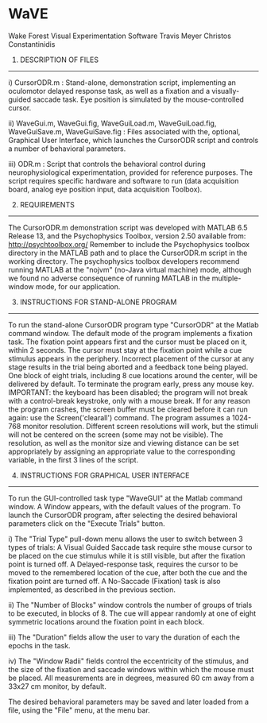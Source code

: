 # WaVE

Wake Forest Visual Experimentation Software
Travis Meyer
Christos Constantinidis


1. DESCRIPTION OF FILES 
-----------------------
i) CursorODR.m :
Stand-alone, demonstration script, implementing an 
oculomotor delayed response task, as well as a fixation 
and a visually-guided saccade task. Eye position is 
simulated by the mouse-controlled cursor.

ii) WaveGui.m, WaveGui.fig, WaveGuiLoad.m, 
WaveGuiLoad.fig, WaveGuiSave.m, WaveGuiSave.fig :
Files associated with the, optional, Graphical User 
Interface, which launches the CursorODR script and 
controls a number of behavioral parameters.

iii) ODR.m :
Script that controls the behavioral control during 
neurophysiological experimentation, provided for 
reference purposes. The script requires specific 
hardware and software to run (data acquisition board, 
analog eye position input, data acquisition Toolbox).


2. REQUIREMENTS
---------------
The CursorODR.m demonstration script was developed with
MATLAB 6.5 Release 13, and the Psychophysics Toolbox, 
version 2.50 available from: http://psychtoolbox.org/
Remember to include the Psychophysics toolbox directory 
in the MATLAB path and to place the CursorODR.m script 
in the working directory. 
The psychophysics toolbox developers recommend running 
MATLAB at the "nojvm" (no-Java virtual machine) mode, 
although we found no adverse consequence of running 
MATLAB in the multiple-window mode, for our 
application.


3. INSTRUCTIONS FOR STAND-ALONE PROGRAM
---------------------------------------
To run the stand-alone CursorODR program type 
"CursorODR" at the Matlab command window. The default 
mode of the program implements a fixation task. The 
fixation point appears first and the cursor must be 
placed on it, within 2 seconds. The cursor must stay at 
the fixation point while a cue stimulus appears in the 
periphery. Incorrect placement of the cursor at any 
stage results in the trial being aborted and a feedback 
tone being played. One block of eight trials, including 
8 cue locations around the center, will be delivered by 
default. To terminate the program early, press any 
mouse key.
IMPORTANT: the keyboard has been disabled; the program 
will not break with a control-break keystroke, only
with a mouse break. If for any reason the program 
crashes, the screen buffer must be cleared before it 
can run again: use the Screen('clearall') command. 
The program assumes a 1024-768 monitor resolution. 
Different screen resolutions will work, but the stimuli 
will not be centered on the screen (some may not be 
visible). The resolution, as well as the monitor size 
and viewing distance can be set appropriately by 
assigning an appropriate value to the corresponding
variable, in the first 3 lines of the script.


4. INSTRUCTIONS FOR GRAPHICAL USER INTERFACE
--------------------------------------------

To run the GUI-controlled task type "WaveGUI" at the 
Matlab command window. A Window appears, with the 
default values of the program. To launch the CursorODR 
program, after selecting the desired behavioral 
parameters click on the "Execute Trials" button.

i) The "Trial Type" pull-down menu allows the user to 
switch between 3 types of trials:
A Visual Guided Saccade task require sthe mouse 
cursor to be placed on the cue stimulus while 
it is still visible, but after the fixation point is 
turned off. A Delayed-response task, requires the 
cursor to be moved to the remembered location of the 
cue, after both the cue and the fixation point are 
turned off. A No-Saccade (Fixation) task is also 
implemented, as described in the previous section.

ii) The "Number of Blocks" window controls the number 
of groups of trials to be executed, in blocks of 8. 
The cue will appear randomly at one of eight symmetric 
locations around the fixation point in each block.

iii) The "Duration" fields allow the user to vary the 
duration of each the epochs in the task.

iv) The "Window Radii" fields control the eccentricity 
of the stimulus, and the size of the fixation and 
saccade windows within which the mouse must be placed. 
All measurements are in degrees, measured 60 cm away 
from a 33x27 cm monitor, by default. 

The desired behavioral parameters may be saved and 
later loaded from a file, using the "File" menu, at 
the menu bar.



